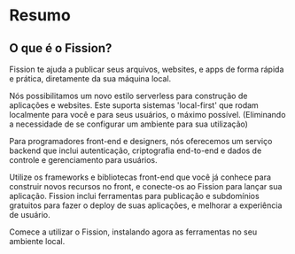 # Resumo

## O que é o Fission?

Fission te ajuda a publicar seus arquivos, websites, e apps de forma rápida e prática, diretamente da sua máquina local.

Nós possibilitamos um novo estilo serverless para construção de aplicações e websites. Este suporta sistemas 'local-first' que rodam localmente para você e para seus usuários, o máximo possível. (Eliminando a necessidade de se configurar um ambiente para sua utilização)

Para programadores front-end e designers, nós oferecemos um serviço backend que inclui autenticação, criptografia end-to-end e dados de controle e gerenciamento para usuários.

Utilize os frameworks e bibliotecas front-end que você já conhece para construir novos recursos no front, e conecte-os ao Fission para lançar sua aplicação. Fission inclui ferramentas para publicação e subdomínios gratuitos para fazer o deploy de suas aplicações, e melhorar a experiência de usuário. 

Comece a utilizar o Fission, instalando agora as ferramentas no seu ambiente local.

